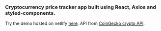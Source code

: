 ### Cryptocurrency price tracker app built using React, Axios and styled-components.

Try the demo hosted on netlify [here](https://elegant-almeida-4b7cc9.netlify.app/).
API from [CoinGecko crypto API](https://www.coingecko.com/en/api).

